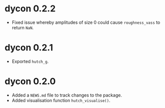 # dycon 0.2.2

- Fixed issue whereby amplitudes of size 0 could cause `roughness_vass` to return `NaN`.

# dycon 0.2.1

- Exported `hutch_g`.

# dycon 0.2.0

- Added a `NEWS.md` file to track changes to the package.
- Added visualisation function `hutch_visualise()`.
